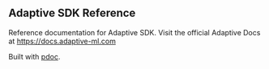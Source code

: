 ## Adaptive SDK Reference

Reference documentation for Adaptive SDK.
Visit the official Adaptive Docs at https://docs.adaptive-ml.com

Built with [pdoc](https://pdoc.dev/).

